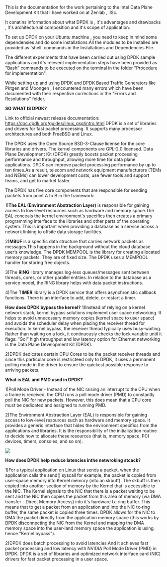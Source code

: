 This is the documentation for the work pertaining to the Intel Data Plane Development Kit that I have worked on at Zenlab , IISc.

It conatins information about what DPDK is , it's advantages and drawbacks , it's architecturual composition and it's scope of application.

To set up DPDK on your Ubuntu machine , you need to keep in mind some dependensies and do some installations.All the modules to be installed are provided as 'shell' commands in the Installations and Dependencies File.

The different experiments that have been carried out using DPDK sample applications and it's relevent implementation steps have been provided as "Bash" commands to be executed on the terminal in the folder "Procedure for implementation".

While setting up and using DPDK and DPDK Based Traffic Generators like Pktgen and Moongen , I encountered many errors which have been documented with their respective corrections in the "Errors and Resolutions" folder.

**SO WHAT IS DPDK?**

Link to official newest release documentation: https://doc.dpdk.org/guides/linux_gsg/intro.html
DPDK is a set of libraries and drivers for fast packet processing.
It supports many processor architectures and both FreeBSD and Linux.

The DPDK uses the Open Source BSD-3-Clause license for the core libraries and drivers. The kernel components are GPL-2.0 licensed.
Data Plane Development Kit (DPDK) greatly boosts packet processing performance and throughput, allowing more time for data plane applications. DPDK can improve packet processing performance by up to ten times.As a result, telecom and network equipment manufacturers (TEMs and NEMs) can lower development costs, use fewer tools and support teams, and get to market faster.

The DPDK has five core components that are responsible for sending packets from point A to B in the framework:


1)**The EAL (Environment Abstraction Layer)** is responsible for gaining access to low-level resources such as hardware and memory space.The EAL conceals the kernel environment's specifics then creates a primary programming interface to the libraries and other parts of the operating system. This is important when providing a database as a service across a network linking to offsite data storage facilities.
   
2)**MBUF** is a specific data structure that carries network packets as messages.This happens in the background without the cloud database user’s knowledge. 
    The DPDK MEMPOOL is the library for creating allocated memory packets. They are of fixed size. The DPDK uses a MEMPOOL handler for storing free objects.
    
3)The **RING** library manages log-less queues/messages sent between threads, cores, or other parallel entities. In relation to the database as a service model, the RING library helps with data packet instructions.
    
4)The **TIMER** library is a DPDK service that offers asynchronistic callback functions. There is an interface to add, delete, or restart a timer.

**How does DPDK bypass the kernel?**
1)Instead of relying on a kernel network stack, kernel bypass solutions implement user space networking. It helps to avoid unnecessary memory copies (kernel space to user space) and avoids the scheduler delay when placing the receiver thread for execution. In kernel bypass, the receiver thread typically uses busy-waiting. Rather than waiting on a lock, it continuously checks the lock variable until it flags: “Go!” high throughput and low latency option for Ethernet networking is the Data Plane Development Kit (DPDK).

2)DPDK dedicates certain CPU Cores to be the packet receiver threads and since this particular core is restricteed only to DPDK, it uses a permanent polling mode in the driver to ensure the quickest possible response to arriving packets.

**What is EAL and PMD used in DPDK?**

1)Poll Mode Driver - Instead of the NIC raising an interrupt to the CPU when a frame is received, the CPU runs a poll
mode driver (PMD) to constantly poll the NIC for new packets. However, this does mean that a CPU core must be dedicated 
and assigned to running PMD.

2)The Environment Abstraction Layer (EAL) is responsible for gaining access to low-level resources such as hardware and memory space.
It provides a generic interface that hides the environment specifics from the applications and libraries. It is the responsibility of 
the initialization routine to decide how to allocate these resources (that is, memory space, PCI devices, timers, consoles, and so on).


<img src="Media/https:/0_E6pvV9ebVYVCCC2L.png.png" width="auto"> 


**How does DPDK help reduce latencies inthe netwroking stcack?**

1)For a typical application on Linux that sends a packet, when the application calls the send() syscall for example, the packet is 
copied from user-space memory into Kernel memory (into an skbuff). The skbuff is then copied into another section of memory by the 
Kernel that is accessible to the NIC. The Kernel signals to the NIC that there is a packet waiting to be sent and the NIC then copies 
the packet from this area of memory (via DMA transfer - Direct Memory Access) into it's hardware tx-ring buffer. This means that to 
get a packet from an application and into the NIC tx-ring buffer, the same packet is copied three times. DPDK allows for the NIC to 
DMA the packet directly from the application memory space (this works by DPDK disconnecting the NIC from the Kernel and mapping the
DMA memory space into the user-land memory space the application is using, hence "Kernel bypass").

2)DPDK does batch processing to avoid latencies.And it achieves fast packet processing and low latency with NVIDIA Poll Mode Driver (PMD) 
in DPDK. DPDK is a set of libraries and optimized network interface card (NIC) drivers for fast packet processing in a user space.
